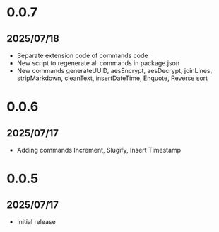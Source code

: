 # 0.0.7
## 2025/07/18

- Separate extension code of commands code
- New script to regenerate all commands in package.json
- New commands generateUUID, aesEncrypt, aesDecrypt, joinLines, stripMarkdown, cleanText, insertDateTime, Enquote, Reverse sort

# 0.0.6
## 2025/07/17

- Adding commands Increment, Slugify, Insert Timestamp


# 0.0.5
## 2025/07/17

- Initial release
